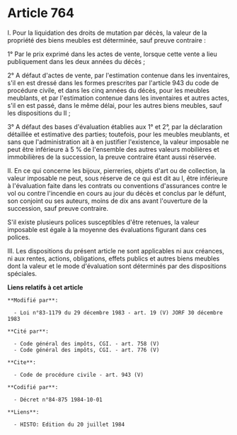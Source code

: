 # Article 764

I. Pour la liquidation des droits de mutation par décès, la valeur de la propriété des biens meubles est déterminée, sauf
preuve contraire :

1° Par le prix exprimé dans les actes de vente, lorsque cette vente a lieu publiquement dans les deux années du décès ;

2° A défaut d'actes de vente, par l'estimation contenue dans les inventaires, s'il en est dressé dans les formes prescrites
par l'article 943 du code de procédure civile, et dans les cinq années du décès, pour les meubles meublants, et par
l'estimation contenue dans les inventaires et autres actes, s'il en est passé, dans le même délai, pour les autres biens
meubles, sauf les dispositions du II ;

3° A défaut des bases d'évaluation établies aux 1° et 2°, par la déclaration détaillée et estimative des parties; toutefois,
pour les meubles meublants, et sans que l'administration ait à en justifier l'existence, la valeur imposable ne peut être
inférieure à 5 % de l'ensemble des autres valeurs mobilières et immobilières de la succession, la preuve contraire étant
aussi réservée.

II. En ce qui concerne les bijoux, pierreries, objets d'art ou de collection, la valeur imposable ne peut, sous réserve de ce
qui est dit au I, être inférieure à l'évaluation faite dans les contrats ou conventions d'assurances contre le vol ou contre
l'incendie en cours au jour du décès et conclus par le défunt, son conjoint ou ses auteurs, moins de dix ans avant
l'ouverture de la succession, sauf preuve contraire.

S'il existe plusieurs polices susceptibles d'être retenues, la valeur imposable est égale à la moyenne des évaluations
figurant dans ces polices.

III. Les dispositions du présent article ne sont applicables ni aux créances, ni aux rentes, actions, obligations, effets
publics et autres biens meubles dont la valeur et le mode d'évaluation sont déterminés par des dispositions spéciales.

**Liens relatifs à cet article**

	**Modifié par**:

	  - Loi n°83-1179 du 29 décembre 1983 - art. 19 (V) JORF 30 décembre 1983

	**Cité par**:

	  - Code général des impôts, CGI. - art. 758 (V)
	  - Code général des impôts, CGI. - art. 776 (V)

	**Cite**:

	  - Code de procédure civile - art. 943 (V)

	**Codifié par**:

	  - Décret n°84-875 1984-10-01

	**Liens**:

	  - HISTO: Edition du 20 juillet 1984
